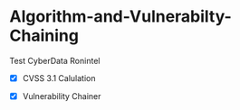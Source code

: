 # Algorithm-and-Vulnerabilty-Chaining
Test CyberData Ronintel

- [x] CVSS 3.1 Calulation 

- [x] Vulnerability Chainer
